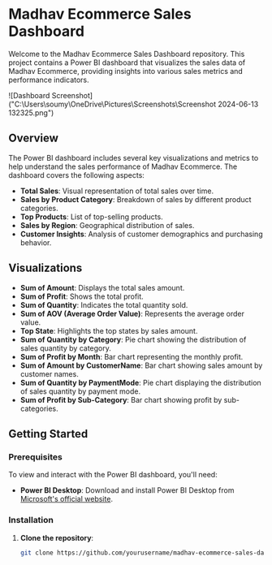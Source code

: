# Madhav Ecommerce Sales Dashboard

Welcome to the Madhav Ecommerce Sales Dashboard repository. This project contains a Power BI dashboard that visualizes the sales data of Madhav Ecommerce, providing insights into various sales metrics and performance indicators.

![Dashboard Screenshot]("C:\Users\soumy\OneDrive\Pictures\Screenshots\Screenshot 2024-06-13 132325.png")

## Overview

The Power BI dashboard includes several key visualizations and metrics to help understand the sales performance of Madhav Ecommerce. The dashboard covers the following aspects:

- **Total Sales**: Visual representation of total sales over time.
- **Sales by Product Category**: Breakdown of sales by different product categories.
- **Top Products**: List of top-selling products.
- **Sales by Region**: Geographical distribution of sales.
- **Customer Insights**: Analysis of customer demographics and purchasing behavior.

## Visualizations

- **Sum of Amount**: Displays the total sales amount.
- **Sum of Profit**: Shows the total profit.
- **Sum of Quantity**: Indicates the total quantity sold.
- **Sum of AOV (Average Order Value)**: Represents the average order value.
- **Top State**: Highlights the top states by sales amount.
- **Sum of Quantity by Category**: Pie chart showing the distribution of sales quantity by category.
- **Sum of Profit by Month**: Bar chart representing the monthly profit.
- **Sum of Amount by CustomerName**: Bar chart showing sales amount by customer names.
- **Sum of Quantity by PaymentMode**: Pie chart displaying the distribution of sales quantity by payment mode.
- **Sum of Profit by Sub-Category**: Bar chart showing profit by sub-categories.

## Getting Started

### Prerequisites

To view and interact with the Power BI dashboard, you'll need:

- **Power BI Desktop**: Download and install Power BI Desktop from [Microsoft's official website](https://powerbi.microsoft.com/desktop/).

### Installation

1. **Clone the repository**:
   ```sh
   git clone https://github.com/yourusername/madhav-ecommerce-sales-dashboard.git
